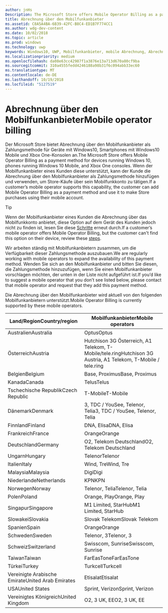 ```yaml
---
author: jnHs
Description: The Microsoft Store offers Mobile Operator Billing as a payment method for mobile operators who support this capability.
title: Abrechnung über den Mobilfunkanbieter
ms.assetid: C8A5A4BA-6B39-42FC-B8C4-ED1B7F774CC1
ms.author: wdg-dev-content
ms.date: 10/02/2018
ms.topic: article
ms.prod: windows
ms.technology: uwp
keywords: Windows10, UWP, Mobilfunkanbieter, mobile Abrechnung, Abrechnung über den Mobilfunkanbieter
ms.localizationpriority: medium
ms.openlocfilehash: da08e63cc42987f1a3876e13a713d670a80cf9ba
ms.sourcegitcommit: 310a4555fedd4246188a98b31f6c094abb33ec60
ms.translationtype: MT
ms.contentlocale: de-DE
ms.lasthandoff: 10/19/2018
ms.locfileid: "5127519"
---
```

# <a name="mobile-operator-billing"></a><span data-ttu-id="2d000-103">Abrechnung über den Mobilfunkanbieter</span><span class="sxs-lookup"><span data-stu-id="2d000-103">Mobile operator billing</span></span>


<span data-ttu-id="2d000-104">Der Microsoft Store bietet Abrechnung über den Mobilfunkanbieter als Zahlungsmethode für Geräte mit Windows10, Smartphones mit Windows10 Mobile und Xbox One-Konsolen an.</span><span class="sxs-lookup"><span data-stu-id="2d000-104">The Microsoft Store offers Mobile Operator Billing as a payment method for devices running Windows 10, phones running Windows 10 Mobile, and Xbox One consoles.</span></span> <span data-ttu-id="2d000-105">Wenn der Mobilfunkanbieter eines Kunden diese unterstützt, kann der Kunde die Abrechnung über den Mobilfunkanbieter als Zahlungsmethode hinzufügen und verwenden, um Store-Käufe über sein Mobilfunkkonto zu tätigen.</span><span class="sxs-lookup"><span data-stu-id="2d000-105">If a customer’s mobile operator supports this capability, the customer can add Mobile Operator Billing as a payment method and use it to make Store purchases using their mobile account.</span></span>

> [!TIP]
>  <span data-ttu-id="2d000-106">Wenn der Mobilfunkanbieter eines Kunden die Abrechnung über das Mobilfunkkonto anbietet, diese Option auf dem Gerät des Kunden jedoch nicht zu finden ist, lesen Sie diese [Schritte](http://go.microsoft.com/fwlink/p/?LinkId=523993) erneut durch.</span><span class="sxs-lookup"><span data-stu-id="2d000-106">If a customer’s mobile operator offers Mobile Operator Billing, but the customer can't find this option on their device, review these [steps](http://go.microsoft.com/fwlink/p/?LinkId=523993).</span></span>

<span data-ttu-id="2d000-107">Wir arbeiten ständig mit Mobilfunkanbietern zusammen, um die Verfügbarkeit dieser Zahlungsmethode auszubauen.</span><span class="sxs-lookup"><span data-stu-id="2d000-107">We are regularly working with mobile operators to expand the availability of this payment method.</span></span> <span data-ttu-id="2d000-108">Wenden Sie sich an den Mobilfunkanbieter und bitten Sie diesen, die Zahlungsmethode hinzuzufügen, wenn Sie einen Mobilfunkanbieter vorschlagen möchten, der unten in der Liste nicht aufgeführt ist.</span><span class="sxs-lookup"><span data-stu-id="2d000-108">If you’d like to suggest a mobile operator that you don’t see listed below, please contact that mobile operator and request that they add this payment method.</span></span>

<span data-ttu-id="2d000-109">Die Abrechnung über den Mobilfunkanbieter wird aktuell von den folgenden Mobilfunkanbietern unterstützt.</span><span class="sxs-lookup"><span data-stu-id="2d000-109">Mobile Operator Billing is currently supported by these mobile operators.</span></span>

| <span data-ttu-id="2d000-110">Land/Region</span><span class="sxs-lookup"><span data-stu-id="2d000-110">Country/region</span></span>  | <span data-ttu-id="2d000-111">Mobilfunkanbieter</span><span class="sxs-lookup"><span data-stu-id="2d000-111">Mobile operators</span></span>                 |
|-----------------|----------------------------------|
| <span data-ttu-id="2d000-112">Australien</span><span class="sxs-lookup"><span data-stu-id="2d000-112">Australia</span></span>       | <span data-ttu-id="2d000-113">Optus</span><span class="sxs-lookup"><span data-stu-id="2d000-113">Optus</span></span>                            |
| <span data-ttu-id="2d000-114">Österreich</span><span class="sxs-lookup"><span data-stu-id="2d000-114">Austria</span></span>         | <span data-ttu-id="2d000-115">Hutchison 3G Österreich, A1 Telekom, T-Mobile/tele.ring</span><span class="sxs-lookup"><span data-stu-id="2d000-115">Hutchison 3G Austria, A1 Telekom, T-Mobile / tele.ring</span></span>  |
| <span data-ttu-id="2d000-116">Belgien</span><span class="sxs-lookup"><span data-stu-id="2d000-116">Belgium</span></span>         | <span data-ttu-id="2d000-117">Base, Proximus</span><span class="sxs-lookup"><span data-stu-id="2d000-117">Base, Proximus</span></span>                   |
| <span data-ttu-id="2d000-118">Kanada</span><span class="sxs-lookup"><span data-stu-id="2d000-118">Canada</span></span>          | <span data-ttu-id="2d000-119">Telus</span><span class="sxs-lookup"><span data-stu-id="2d000-119">Telus</span></span>                            |
| <span data-ttu-id="2d000-120">Tschechische Republik</span><span class="sxs-lookup"><span data-stu-id="2d000-120">Czech Republic</span></span>  | <span data-ttu-id="2d000-121">T-Mobile</span><span class="sxs-lookup"><span data-stu-id="2d000-121">T-Mobile</span></span>                         |
| <span data-ttu-id="2d000-122">Dänemark</span><span class="sxs-lookup"><span data-stu-id="2d000-122">Denmark</span></span>         | <span data-ttu-id="2d000-123">3, TDC / YouSee, Telenor, Telia</span><span class="sxs-lookup"><span data-stu-id="2d000-123">3, TDC / YouSee, Telenor, Telia</span></span>  |
| <span data-ttu-id="2d000-124">Finnland</span><span class="sxs-lookup"><span data-stu-id="2d000-124">Finland</span></span>         | <span data-ttu-id="2d000-125">DNA, Elisa</span><span class="sxs-lookup"><span data-stu-id="2d000-125">DNA, Elisa</span></span>                       |
| <span data-ttu-id="2d000-126">Frankreich</span><span class="sxs-lookup"><span data-stu-id="2d000-126">France</span></span>          | <span data-ttu-id="2d000-127">Orange</span><span class="sxs-lookup"><span data-stu-id="2d000-127">Orange</span></span>                           |
| <span data-ttu-id="2d000-128">Deutschland</span><span class="sxs-lookup"><span data-stu-id="2d000-128">Germany</span></span>         | <span data-ttu-id="2d000-129">O2, Telekom Deutschland</span><span class="sxs-lookup"><span data-stu-id="2d000-129">O2, Telekom Deutschland</span></span>          |
| <span data-ttu-id="2d000-130">Ungarn</span><span class="sxs-lookup"><span data-stu-id="2d000-130">Hungary</span></span>         | <span data-ttu-id="2d000-131">Telenor</span><span class="sxs-lookup"><span data-stu-id="2d000-131">Telenor</span></span>                          |
| <span data-ttu-id="2d000-132">Italien</span><span class="sxs-lookup"><span data-stu-id="2d000-132">Italy</span></span>           | <span data-ttu-id="2d000-133">Wind, Tre</span><span class="sxs-lookup"><span data-stu-id="2d000-133">Wind, Tre</span></span>                        |
| <span data-ttu-id="2d000-134">Malaysia</span><span class="sxs-lookup"><span data-stu-id="2d000-134">Malaysia</span></span>        | <span data-ttu-id="2d000-135">Digi</span><span class="sxs-lookup"><span data-stu-id="2d000-135">Digi</span></span>                             |
| <span data-ttu-id="2d000-136">Niederlande</span><span class="sxs-lookup"><span data-stu-id="2d000-136">Netherlands</span></span>     | <span data-ttu-id="2d000-137">KPN</span><span class="sxs-lookup"><span data-stu-id="2d000-137">KPN</span></span>                              |
| <span data-ttu-id="2d000-138">Norwegen</span><span class="sxs-lookup"><span data-stu-id="2d000-138">Norway</span></span>          | <span data-ttu-id="2d000-139">Telenor, Telia</span><span class="sxs-lookup"><span data-stu-id="2d000-139">Telenor, Telia</span></span>                   |
| <span data-ttu-id="2d000-140">Polen</span><span class="sxs-lookup"><span data-stu-id="2d000-140">Poland</span></span>          | <span data-ttu-id="2d000-141">Orange, Play</span><span class="sxs-lookup"><span data-stu-id="2d000-141">Orange, Play</span></span>                     |
| <span data-ttu-id="2d000-142">Singapur</span><span class="sxs-lookup"><span data-stu-id="2d000-142">Singapore</span></span>       | <span data-ttu-id="2d000-143">M1 Limited, StarHub</span><span class="sxs-lookup"><span data-stu-id="2d000-143">M1 Limited, StarHub</span></span>              |
| <span data-ttu-id="2d000-144">Slowakei</span><span class="sxs-lookup"><span data-stu-id="2d000-144">Slovakia</span></span>        | <span data-ttu-id="2d000-145">Slovak Telekom</span><span class="sxs-lookup"><span data-stu-id="2d000-145">Slovak Telekom</span></span>                   |
| <span data-ttu-id="2d000-146">Spanien</span><span class="sxs-lookup"><span data-stu-id="2d000-146">Spain</span></span>           | <span data-ttu-id="2d000-147">Orange</span><span class="sxs-lookup"><span data-stu-id="2d000-147">Orange</span></span>                           |
| <span data-ttu-id="2d000-148">Schweden</span><span class="sxs-lookup"><span data-stu-id="2d000-148">Sweden</span></span>          | <span data-ttu-id="2d000-149">Telenor, 3</span><span class="sxs-lookup"><span data-stu-id="2d000-149">Telenor, 3</span></span>                       |
| <span data-ttu-id="2d000-150">Schweiz</span><span class="sxs-lookup"><span data-stu-id="2d000-150">Switzerland</span></span>     | <span data-ttu-id="2d000-151">Swisscom, Sunrise</span><span class="sxs-lookup"><span data-stu-id="2d000-151">Swisscom, Sunrise</span></span>                |
| <span data-ttu-id="2d000-152">Taiwan</span><span class="sxs-lookup"><span data-stu-id="2d000-152">Taiwan</span></span>          | <span data-ttu-id="2d000-153">FarEasTone</span><span class="sxs-lookup"><span data-stu-id="2d000-153">FarEasTone</span></span>                       |
| <span data-ttu-id="2d000-154">Türkei</span><span class="sxs-lookup"><span data-stu-id="2d000-154">Turkey</span></span>          | <span data-ttu-id="2d000-155">Turkcell</span><span class="sxs-lookup"><span data-stu-id="2d000-155">Turkcell</span></span>                         |
| <span data-ttu-id="2d000-156">Vereinigte Arabische Emirate</span><span class="sxs-lookup"><span data-stu-id="2d000-156">United Arab Emirates</span></span> | <span data-ttu-id="2d000-157">Etisalat</span><span class="sxs-lookup"><span data-stu-id="2d000-157">Etisalat</span></span>                    |
| <span data-ttu-id="2d000-158">USA</span><span class="sxs-lookup"><span data-stu-id="2d000-158">United States</span></span>   | <span data-ttu-id="2d000-159">Sprint, Verizon</span><span class="sxs-lookup"><span data-stu-id="2d000-159">Sprint, Verizon</span></span>                  |
| <span data-ttu-id="2d000-160">Vereinigtes Königreich</span><span class="sxs-lookup"><span data-stu-id="2d000-160">United Kingdom</span></span>  | <span data-ttu-id="2d000-161">O2, 3 UK, EE</span><span class="sxs-lookup"><span data-stu-id="2d000-161">O2, 3 UK, EE</span></span>                     |

 



 


 

 




